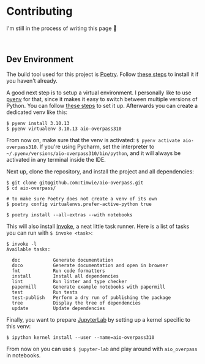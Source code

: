 # Contributing
I'm still in the process of writing this page :construction:

<!--
https://mozillascience.github.io/working-open-workshop/contributing/
https://gist.github.com/PurpleBooth/b24679402957c63ec426
https://github.com/auth0/open-source-template/blob/master/GENERAL-CONTRIBUTING.md
https://contribute.cncf.io/maintainers/templates/contributing/
https://opensource.ieee.org/community-handbook/community-processes/templates/contributing/-/blob/main/contributing_howto.md

https://gitlab.com/tgdp/templates/-/blob/main/contributing-guide/about-contributing-guide.md
https://gitlab.com/tgdp/templates/-/blob/main/contributing-guide/template-contributing-guide.md
-->

<br>

## Dev Environment
The build tool used for this project is [Poetry]. Follow [these steps](https://python-poetry.org/docs/#installation)
to install it if you haven't already.

A good next step is to setup a virtual environment. I personally like to use [pyenv] for that,
since it makes it easy to switch between multiple versions of Python.
You can follow [these steps](https://github.com/pyenv/pyenv#installation)
to set it up. Afterwards you can create a dedicated venv like this:

```console
$ pyenv install 3.10.13
$ pyenv virtualenv 3.10.13 aio-overpass310
```

From now on, make sure that the venv is activated: `$ pyenv activate aio-overpass310`.
If you're using Pycharm, set the interpreter to `~/.pyenv/versions/aio-overpass310/bin/python`,
and it will always be activated in any terminal inside the IDE.

Next up, clone the repository, and install the project and all dependencies:

```console
$ git clone git@github.com:timwie/aio-overpass.git
$ cd aio-overpass/

# to make sure Poetry does not create a venv of its own
$ poetry config virtualenvs.prefer-active-python true

$ poetry install --all-extras --with notebooks
```

This will also install [Invoke], a neat little task runner. Here is a
list of tasks you can run with `$ invoke <task>`:

```console
$ invoke -l
Available tasks:

  doc            Generate documentation
  doco           Generate documentation and open in browser
  fmt            Run code formatters
  install        Install all dependencies
  lint           Run linter and type checker
  papermill      Generate example notebooks with papermill
  test           Run tests
  test-publish   Perform a dry run of publishing the package
  tree           Display the tree of dependencies
  update         Update dependencies
```

Finally, you want to prepare [JupyterLab] by setting up a kernel
specific to this venv:

```console
$ ipython kernel install --user --name=aio-overpass310
```

From now on you can use `$ jupyter-lab` and play around with
`aio_overpass` in notebooks.

[Poetry]: https://python-poetry.org/
[pyenv]: https://github.com/pyenv/pyenv
[Invoke]: https://github.com/pyinvoke/invoke
[JupyterLab]: https://jupyter.org/
